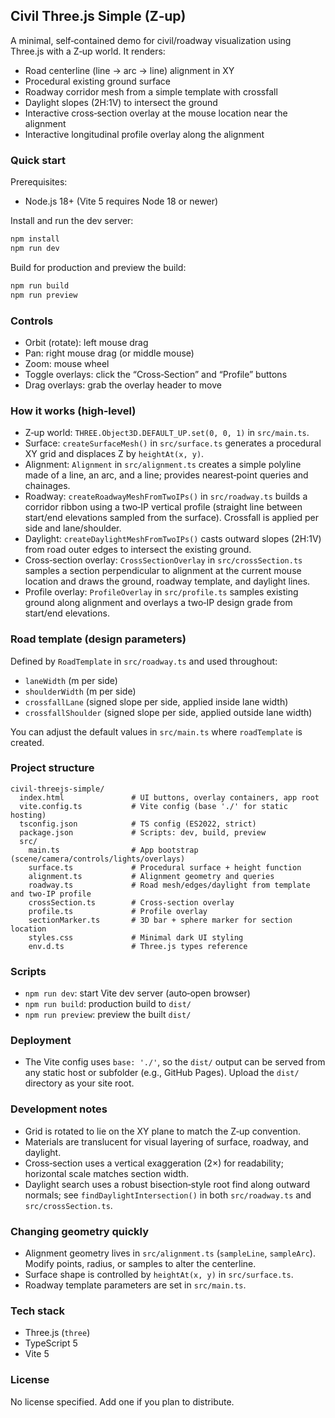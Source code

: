 ## Civil Three.js Simple (Z‑up)

A minimal, self‑contained demo for civil/roadway visualization using Three.js with a Z‑up world. It renders:

- Road centerline (line → arc → line) alignment in XY
- Procedural existing ground surface
- Roadway corridor mesh from a simple template with crossfall
- Daylight slopes (2H:1V) to intersect the ground
- Interactive cross‑section overlay at the mouse location near the alignment
- Interactive longitudinal profile overlay along the alignment


### Quick start

Prerequisites:

- Node.js 18+ (Vite 5 requires Node 18 or newer)

Install and run the dev server:

```bash
npm install
npm run dev
```

Build for production and preview the build:

```bash
npm run build
npm run preview
```


### Controls

- Orbit (rotate): left mouse drag
- Pan: right mouse drag (or middle mouse)
- Zoom: mouse wheel
- Toggle overlays: click the “Cross‑Section” and “Profile” buttons
- Drag overlays: grab the overlay header to move


### How it works (high‑level)

- Z‑up world: `THREE.Object3D.DEFAULT_UP.set(0, 0, 1)` in `src/main.ts`.
- Surface: `createSurfaceMesh()` in `src/surface.ts` generates a procedural XY grid and displaces Z by `heightAt(x, y)`.
- Alignment: `Alignment` in `src/alignment.ts` creates a simple polyline made of a line, an arc, and a line; provides nearest‑point queries and chainages.
- Roadway: `createRoadwayMeshFromTwoIPs()` in `src/roadway.ts` builds a corridor ribbon using a two‑IP vertical profile (straight line between start/end elevations sampled from the surface). Crossfall is applied per side and lane/shoulder.
- Daylight: `createDaylightMeshFromTwoIPs()` casts outward slopes (2H:1V) from road outer edges to intersect the existing ground.
- Cross‑section overlay: `CrossSectionOverlay` in `src/crossSection.ts` samples a section perpendicular to alignment at the current mouse location and draws the ground, roadway template, and daylight lines.
- Profile overlay: `ProfileOverlay` in `src/profile.ts` samples existing ground along alignment and overlays a two‑IP design grade from start/end elevations.


### Road template (design parameters)

Defined by `RoadTemplate` in `src/roadway.ts` and used throughout:

- `laneWidth` (m per side)
- `shoulderWidth` (m per side)
- `crossfallLane` (signed slope per side, applied inside lane width)
- `crossfallShoulder` (signed slope per side, applied outside lane width)

You can adjust the default values in `src/main.ts` where `roadTemplate` is created.


### Project structure

```text
civil-threejs-simple/
  index.html               # UI buttons, overlay containers, app root
  vite.config.ts           # Vite config (base './' for static hosting)
  tsconfig.json            # TS config (ES2022, strict)
  package.json             # Scripts: dev, build, preview
  src/
    main.ts                # App bootstrap (scene/camera/controls/lights/overlays)
    surface.ts             # Procedural surface + height function
    alignment.ts           # Alignment geometry and queries
    roadway.ts             # Road mesh/edges/daylight from template and two‑IP profile
    crossSection.ts        # Cross‑section overlay
    profile.ts             # Profile overlay
    sectionMarker.ts       # 3D bar + sphere marker for section location
    styles.css             # Minimal dark UI styling
    env.d.ts               # Three.js types reference
```


### Scripts

- `npm run dev`: start Vite dev server (auto‑open browser)
- `npm run build`: production build to `dist/`
- `npm run preview`: preview the built `dist/`


### Deployment

- The Vite config uses `base: './'`, so the `dist/` output can be served from any static host or subfolder (e.g., GitHub Pages). Upload the `dist/` directory as your site root.


### Development notes

- Grid is rotated to lie on the XY plane to match the Z‑up convention.
- Materials are translucent for visual layering of surface, roadway, and daylight.
- Cross‑section uses a vertical exaggeration (2×) for readability; horizontal scale matches section width.
- Daylight search uses a robust bisection‑style root find along outward normals; see `findDaylightIntersection()` in both `src/roadway.ts` and `src/crossSection.ts`.


### Changing geometry quickly

- Alignment geometry lives in `src/alignment.ts` (`sampleLine`, `sampleArc`). Modify points, radius, or samples to alter the centerline.
- Surface shape is controlled by `heightAt(x, y)` in `src/surface.ts`.
- Roadway template parameters are set in `src/main.ts`.


### Tech stack

- Three.js (`three`)
- TypeScript 5
- Vite 5


### License

No license specified. Add one if you plan to distribute.


